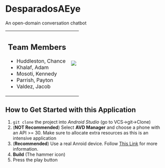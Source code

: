 # DesparadosAEye

An open-domain conversation chatbot

<table>
<tr>

<td>
<h2> Team Members </h2>
<ul>
  <li> Huddleston, Chance
  <li> Khalaf, Adam
  <li> Mosoti, Kennedy
  <li> Parrish, Payton
  <li> Valdez, Jacob
</ul>
</td>

<td>
<image src="https://raw.githubusercontent.com/JacobFV/DesparadosAEYE/main/content/images/demo.gif" />
</td>

</tr>
</table>


 ## How to Get Started with this Application
 1. `git clone` the project into *Android Studio* (go to VCS->git->Clone)
 2. (**NOT Recommended**) Select **AVD Manager** and choose a phone with an API >= 30. Make sure to allocate extra resources as this is an intensive application
 3. (**Recommended**) Use a real Anroid device. Follow [This Link](https://developer.android.com/training/basics/firstapp/running-app) for more information.
 4. **Build** (The hammer icon)
 5. Press the play button

